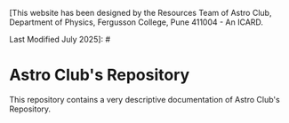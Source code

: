 [This website has been designed by the Resources Team of Astro Club, Department of Physics, Fergusson College, Pune 411004 - An ICARD. 

Last Modified July 2025]: #

# Astro Club's Repository

This repository contains a very descriptive documentation of Astro Club's Repository.
